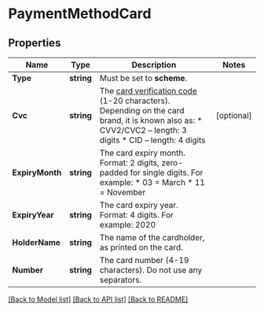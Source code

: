 # PaymentMethodCard

## Properties

Name | Type | Description | Notes
------------ | ------------- | ------------- | -------------
**Type** | **string** | Must be set to **scheme**. | 
**Cvc** | **string** | The [card verification code](https://docs.adyen.com/payments-fundamentals/payment-glossary#card-security-code-cvc-cvv-cid) (1-20 characters). Depending on the card brand, it is known also as: * CVV2/CVC2 – length: 3 digits * CID – length: 4 digits | [optional] 
**ExpiryMonth** | **string** | The card expiry month. Format: 2 digits, zero-padded for single digits. For example: * 03 &#x3D; March * 11 &#x3D; November | 
**ExpiryYear** | **string** | The card expiry year. Format: 4 digits. For example: 2020 | 
**HolderName** | **string** | The name of the cardholder, as printed on the card. | 
**Number** | **string** | The card number (4-19 characters). Do not use any separators. | 

[[Back to Model list]](../README.md#documentation-for-models) [[Back to API list]](../README.md#documentation-for-api-endpoints) [[Back to README]](../README.md)


